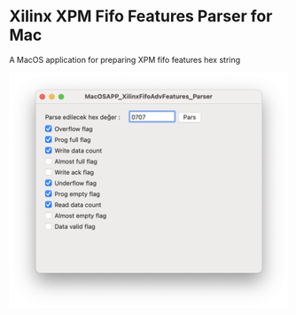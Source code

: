 # Xilinx XPM Fifo Features Parser for Mac

A MacOS application for preparing XPM fifo features hex string


![Screen shot 1](./Doc/ScreenShot1.png)